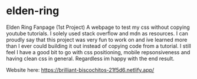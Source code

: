 # elden-ring
Elden Ring Fanpage (1st Project)
A webpage to test my css without copying youtube tutorials. I solely used stack overflow and mdn as resources.
I can proudly say that this project was very fun to work on and ive learned more than I ever could building it out instead of copying code from a tutorial. I still feel I have a good bit to go with css positioning, mobile repsonsiveness and having clean css in general. Regardless im happy with the end result.

Website here: https://brilliant-biscochitos-21f5d6.netlify.app/
